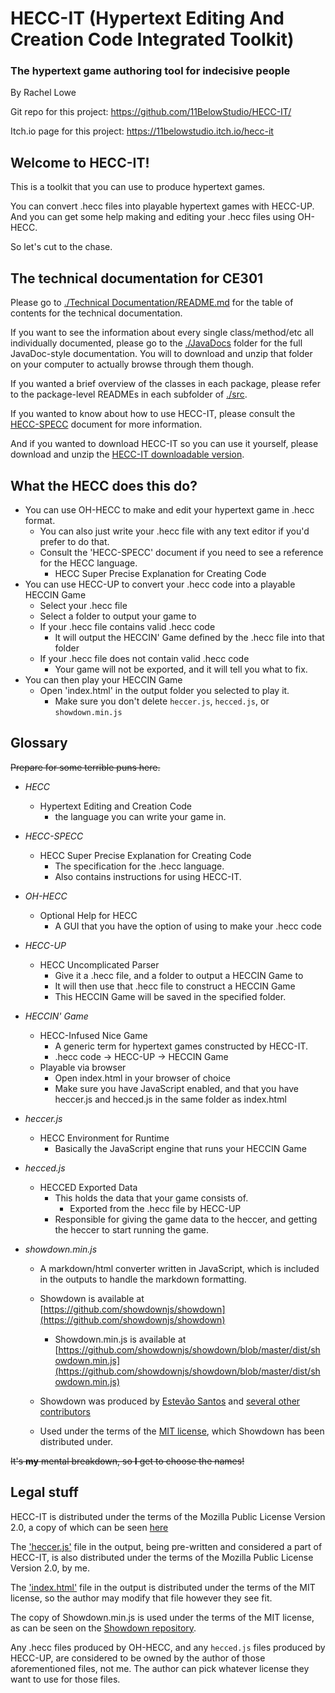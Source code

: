 # **HECC-IT (Hypertext Editing And Creation Code Integrated Toolkit)**

### The hypertext game authoring tool for indecisive people

By Rachel Lowe

Git repo for this project: https://github.com/11BelowStudio/HECC-IT/

Itch.io page for this project: https://11belowstudio.itch.io/hecc-it

## Welcome to HECC-IT!

This is a toolkit that you can use to produce hypertext games.

You can convert .hecc files into playable hypertext games with HECC-UP.
And you can get some help making and editing your .hecc files using OH-HECC.

So let's cut to the chase.


## The technical documentation for CE301

Please go to [./Technical Documentation/README.md](./Technical%20Documentation/README.md) for the
table of contents for the technical documentation.

If you want to see the information about every single class/method/etc all individually
documented, please go to the [./JavaDocs](./JavaDocs.zip) folder for the full JavaDoc-style
documentation. You will to download and unzip that folder on your computer to actually
browse through them though.

If you wanted a brief overview of the classes in each package, please refer to the
package-level READMEs in each subfolder of [./src](./src).

If you wanted to know about how to use HECC-IT, please consult the [HECC-SPECC](./Documentation%20for%20HECC-IT/HECC-SPECC.md)
document for more information.

And if you wanted to download HECC-IT so you can use it yourself, please download and unzip
the [HECC-IT downloadable version](./HECC-IT%20downloadable%20version.zip).

## What the HECC does this do?

* You can use OH-HECC to make and edit your hypertext game in .hecc format.
    * You can also just write your .hecc file with any text editor if you'd prefer to do that.
    * Consult the 'HECC-SPECC' document if you need to see a reference for the HECC language.
        * HECC Super Precise Explanation for Creating Code
* You can use HECC-UP to convert your .hecc code into a playable HECCIN Game
    * Select your .hecc file
    * Select a folder to output your game to
    * If your .hecc file contains valid .hecc code
        * It will output the HECCIN' Game defined by the .hecc file into that folder
    * If your .hecc file does not contain valid .hecc code
        * Your game will not be exported, and it will tell you what to fix.
* You can then play your HECCIN Game
    * Open 'index.html' in the output folder you selected to play it.
        * Make sure you don't delete `heccer.js`, `hecced.js`, or `showdown.min.js`
        

## Glossary

~~Prepare for some terrible puns here.~~

* *HECC*
    * Hypertext Editing and Creation Code
        * the language you can write your game in.
* *HECC-SPECC*
    * HECC Super Precise Explanation for Creating Code
        * The specification for the .hecc language.
        * Also contains instructions for using HECC-IT.
* *OH-HECC*
    * Optional Help for HECC
        * A GUI that you have the option of using to make your .hecc code
* *HECC-UP*
    * HECC Uncomplicated Parser
        * Give it a .hecc file, and a folder to output a HECCIN Game to
        * It will then use that .hecc file to construct a HECCIN Game
        * This HECCIN Game will be saved in the specified folder.
* *HECCIN' Game*
    * HECC-Infused Nice Game
        * A generic term for hypertext games constructed by HECC-IT.
        * .hecc code -> HECC-UP -> HECCIN Game
    * Playable via browser
        * Open index.html in your browser of choice
        * Make sure you have JavaScript enabled, and that you have heccer.js and hecced.js in the same folder as index.html
* *heccer.js*
    * HECC Environment for Runtime
        * Basically the JavaScript engine that runs your HECCIN Game
* *hecced.js*
    * HECCED Exported Data
        * This holds the data that your game consists of.
            * Exported from the .hecc file by HECC-UP
        * Responsible for giving the game data to the heccer, and getting the heccer to start running the game.
    
* *showdown.min.js*
    * A markdown/html converter written in JavaScript, which is included in the outputs to handle
      the markdown formatting.

    * Showdown is available at [https://github.com/showdownjs/showdown](https://github.com/showdownjs/showdown)
      * Showdown.min.js is available at [https://github.com/showdownjs/showdown/blob/master/dist/showdown.min.js](https://github.com/showdownjs/showdown/blob/master/dist/showdown.min.js)
    * Showdown was produced by [Estevão Santos](https://github.com/tivie) and [several other contributors](https://github.com/showdownjs/showdown/blob/master/CREDITS.md)
    * Used under the terms of the [MIT license](https://github.com/showdownjs/showdown/blob/master/LICENSE), which Showdown has been distributed under.

~~It's **my** mental breakdown, so **I** get to choose the names!~~

## Legal stuff

HECC-IT is distributed under the terms of the Mozilla Public License Version 2.0,
a copy of which can be seen [here](./LICENSE.md)

The ['heccer.js'](./src/assets/textAssets/heccer.js) file in the output, being pre-written
and considered a part of HECC-IT, is also distributed under the terms of the
Mozilla Public License Version 2.0, by me.

The ['index.html'](./src/assets/textAssets/index.html) file in the output is distributed
under the terms of the MIT license, so the author may modify that file however they see fit.

The copy of Showdown.min.js is used under the terms of the MIT license, as can be seen on the
[Showdown repository](/https://github.com/showdownjs/showdown/blob/master/LICENSE).

Any .hecc files produced by OH-HECC, and any `hecced.js` files produced by HECC-UP, are
considered to be owned by the author of those aforementioned files, not me.
The author can pick whatever license they want to use for those files.
